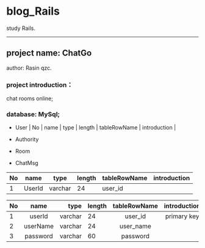 # blog_Rails
study Rails.
***
## project name: ChatGo
  author: Rasin qzc.
### project introduction：
  chat rooms online;
  
### database: MySql;
  - User
| No | name | type | length | tableRowName | introduction |
  
  - Authority
  - Room
  - ChatMsg

| No  | name | type | length  | tableRowName  | introduction  |
--|---------|----|--|---------|--------------
1|UserId|varchar|24|user_id|

| No  | name |  type |  length  | tableRowName  | introduction  |
| :--  | :---------: |  ----:  | :--  | :--------:  | :-----------------------------: |
| 1    | userId      |  varchar| 24   | user_id     | primary key                     |
| 2    | userName    |  varchar| 24   | user_name   |                                 |
| 3    | password    |  varchar| 60   | password    |                                 |
